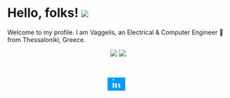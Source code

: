 # Hello, folks! <img src="https://raw.githubusercontent.com/MartinHeinz/MartinHeinz/master/wave.gif" width="30px">

Welcome to my profile. I am Vaggelis, an Electrical & Computer Engineer :rocket: from Thessaloniki, Greece.
<p align='middle'>
  <img height="160" src="https://github-readme-stats.vercel.app/api?username=vagzikopis&theme=chartreuse-dark&show_icons=true" />
  <img height="160" src="https://github-readme-stats.vercel.app/api/top-langs/?username=vagzikopis&layout=compact&hide=css&theme=chartreuse-dark" />
</p>
&nbsp;
&nbsp;
&nbsp;
<p align = "middle">
<a href="https://linkedin.com/in/evangelos-zikopis"><img height="30" src="linkedin.gif"></a>&nbsp;&nbsp;
</p>

